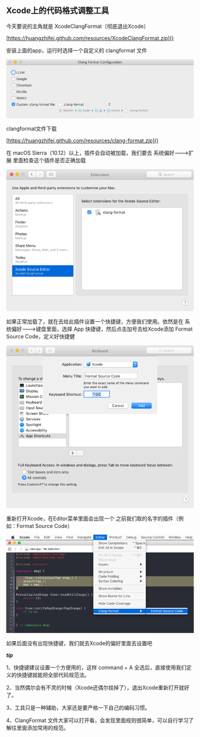 ## Xcode上的代码格式调整工具

今天要说的主角就是 XcodeClangFormat（彻底退出Xcode）

[https://huangzhifei.github.com/resources/XcodeClangFormat.zip]()

安装上面的app，运行时选择一个自定义的 clangformat 文件

![](https://github.com/huangzhifei/huangzhifei.github.com/raw/master/images/xcodeClang.png)

clangformat文件下载

[https://huangzhifei.github.com/resources/clang-format.zip]()

在 macOS Sierra（10.12）以上，插件会自动被加载，我们要去  系统偏好--->扩展 里面检查这个插件是否正确加载

![](https://github.com/huangzhifei/huangzhifei.github.com/raw/master/images/xcodeClangSetting.png)

如果正常加载了，就在去给此插件设置一个快捷键，方便我们使用。依然是在 系统偏好--->键盘里面，选择 App 快捷键，然后点击加号去给Xcode添加 Format Source Code，定义好快捷健

![](https://github.com/huangzhifei/huangzhifei.github.com/raw/master/images/xcodeClangShortcut.png)

重新打开Xcode，在Editor菜单里面会出现一个 之前我们取的名字的插件（例如：Format Source Code）

![](https://github.com/huangzhifei/huangzhifei.github.com/raw/master/images/xcodeClangShow.png)

如果后面没有出现快捷键，我们就去Xcode的偏好里面去设置吧

***tip***

1、快捷键建议设置一个方便用的，这样 command + A 全选后，直接使用我们定义的快捷键就能把全部代码规范法。  

2、当然偶尔会有不灵的时候（Xcode还偶尔挂掉了），退出Xcode重新打开就好了。

3、工具只是一种辅助，大家还是要严格一下自己的编码习惯。

4、ClangFormat 文件大家可以打开看，会发现里面规则很简单，可以自行学习了解往里面添加常用的规范。
